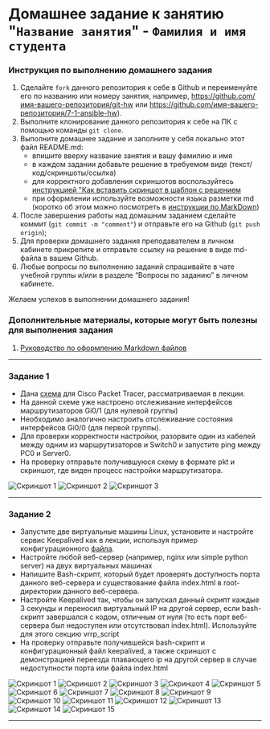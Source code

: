 # Домашнее задание к занятию "`Название занятия`" - `Фамилия и имя студента`


### Инструкция по выполнению домашнего задания

   1. Сделайте `fork` данного репозитория к себе в Github и переименуйте его по названию или номеру занятия, например, https://github.com/имя-вашего-репозитория/git-hw или  https://github.com/имя-вашего-репозитория/7-1-ansible-hw).
   2. Выполните клонирование данного репозитория к себе на ПК с помощью команды `git clone`.
   3. Выполните домашнее задание и заполните у себя локально этот файл README.md:
      - впишите вверху название занятия и вашу фамилию и имя
      - в каждом задании добавьте решение в требуемом виде (текст/код/скриншоты/ссылка)
      - для корректного добавления скриншотов воспользуйтесь [инструкцией "Как вставить скриншот в шаблон с решением](https://github.com/netology-code/sys-pattern-homework/blob/main/screen-instruction.md)
      - при оформлении используйте возможности языка разметки md (коротко об этом можно посмотреть в [инструкции  по MarkDown](https://github.com/netology-code/sys-pattern-homework/blob/main/md-instruction.md))
   4. После завершения работы над домашним заданием сделайте коммит (`git commit -m "comment"`) и отправьте его на Github (`git push origin`);
   5. Для проверки домашнего задания преподавателем в личном кабинете прикрепите и отправьте ссылку на решение в виде md-файла в вашем Github.
   6. Любые вопросы по выполнению заданий спрашивайте в чате учебной группы и/или в разделе “Вопросы по заданию” в личном кабинете.
   
Желаем успехов в выполнении домашнего задания!
   
### Дополнительные материалы, которые могут быть полезны для выполнения задания

1. [Руководство по оформлению Markdown файлов](https://gist.github.com/Jekins/2bf2d0638163f1294637#Code)

---

### Задание 1

- Дана [схема](1/hsrp_advanced.pkt) для Cisco Packet Tracer, рассматриваемая в лекции.
- На данной схеме уже настроено отслеживание интерфейсов маршрутизаторов Gi0/1 (для нулевой группы)
- Необходимо аналогично настроить отслеживание состояния интерфейсов Gi0/0 (для первой группы).
- Для проверки корректности настройки, разорвите один из кабелей между одним из маршрутизаторов и Switch0 и запустите ping между PC0 и Server0.
- На проверку отправьте получившуюся схему в формате pkt и скриншот, где виден процесс настройки маршрутизатора.
 
![Скриншот 1](https://github.com/akalitvyanskiy/disaster-recovery-keepalived/blob/main/img/11.png)
![Скриншот 2](https://github.com/akalitvyanskiy/disaster-recovery-keepalived/blob/main/img/12.png)
![Скриншот 3](https://github.com/akalitvyanskiy/disaster-recovery-keepalived/blob/main/img/13.png)

---

### Задание 2

- Запустите две виртуальные машины Linux, установите и настройте сервис Keepalived как в лекции, используя пример конфигурационного [файла](1/keepalived-simple.conf).
- Настройте любой веб-сервер (например, nginx или simple python server) на двух виртуальных машинах
- Напишите Bash-скрипт, который будет проверять доступность порта данного веб-сервера и существование файла index.html в root-директории данного веб-сервера.
- Настройте Keepalived так, чтобы он запускал данный скрипт каждые 3 секунды и переносил виртуальный IP на другой сервер, если bash-скрипт завершался с кодом, отличным от нуля (то есть порт веб-сервера был недоступен или отсутствовал index.html). Используйте для этого секцию vrrp_script
- На проверку отправьте получившейся bash-скрипт и конфигурационный файл keepalived, а также скриншот с демонстрацией переезда плавающего ip на другой сервер в случае недоступности порта или файла index.html

![Скриншот 1](https://github.com/akalitvyanskiy/disaster-recovery-keepalived/blob/main/img/21.png)
![Скриншот 2](https://github.com/akalitvyanskiy/disaster-recovery-keepalived/blob/main/img/22.png)
![Скриншот 3](https://github.com/akalitvyanskiy/disaster-recovery-keepalived/blob/main/img/23.png)
![Скриншот 4](https://github.com/akalitvyanskiy/disaster-recovery-keepalived/blob/main/img/24.png)
![Скриншот 5](https://github.com/akalitvyanskiy/disaster-recovery-keepalived/blob/main/img/25.png)
![Скриншот 6](https://github.com/akalitvyanskiy/disaster-recovery-keepalived/blob/main/img/26.png)
![Скриншот 7](https://github.com/akalitvyanskiy/disaster-recovery-keepalived/blob/main/img/27.png)
![Скриншот 8](https://github.com/akalitvyanskiy/disaster-recovery-keepalived/blob/main/img/28.png)
![Скриншот 9](https://github.com/akalitvyanskiy/disaster-recovery-keepalived/blob/main/img/29.png)
![Скриншот 10](https://github.com/akalitvyanskiy/disaster-recovery-keepalived/blob/main/img/291.png)
![Скриншот 11](https://github.com/akalitvyanskiy/disaster-recovery-keepalived/blob/main/img/292.png)
![Скриншот 12](https://github.com/akalitvyanskiy/disaster-recovery-keepalived/blob/main/img/293.png)
![Скриншот 13](https://github.com/akalitvyanskiy/disaster-recovery-keepalived/blob/main/img/294.png)
![Скриншот 14](https://github.com/akalitvyanskiy/disaster-recovery-keepalived/blob/main/img/295.png)
![Скриншот 15](https://github.com/akalitvyanskiy/disaster-recovery-keepalived/blob/main/img/296.png)

---

